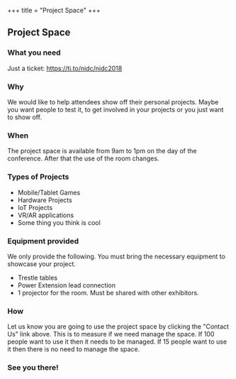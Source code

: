 +++
title = "Project Space"
+++

<section class="row">
    <div class="main-container">
        <a id="top"></a>
        <main class="container generic">
            <div class="col-md-12 main">
                <h1>Project Space</h1>
                <h3>What you need</h3>
                <p>
                  Just a ticket: <a href="https://ti.to/nidc/nidc2018" >https://ti.to/nidc/nidc2018</a>  
                </p>
                <h3>Why</h3>
                <p>
                  We would like to help attendees show off their personal projects. Maybe you want people to test it, to get involved in your projects or you just want to show off.
                </p>
                <h3>When</h3>
                <p>
                  The project space is available from 9am to 1pm on the day of the conference. After that the use of the room changes. 
                </p>
                <h3>Types of Projects</h3>
                <ul>
                  <li>Mobile/Tablet Games</li>
                  <li>Hardware Projects</li>
                  <li>IoT Projects</li>
                  <li>VR/AR applications</li>
                  <li>Some thing you think is cool</li>
                </ul>
                <h3>Equipment provided</h3>
                <p>
                  We only provide the following. You must bring the necessary equipment to showcase your project. 
                  <ul>
                    <li>Trestle tables</li>
                    <li>Power Extension lead connection</li>
                    <li>1 projector for the room. Must be shared with other exhibitors.</li>
                  </ul>
                </p>
                <h3>How</h3>
                <p>
                  Let us know you are going to use the project space by clicking the "Contact Us" link above. This is to measure if we need manage the space. If 100 people want to use it then it needs to be managed. If 15 people want to use it then there is no need to manage the space.
                </p>
                <h3>See you there!</h3>
            </div>
        </main>
    </div>
</section>

